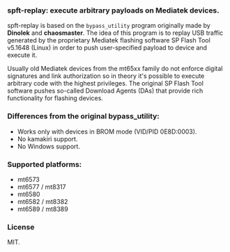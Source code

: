 ### spft-replay: execute arbitrary payloads on Mediatek devices.

spft-replay is based on the `bypass_utility` program originally made by **Dinolek** and **chaosmaster**. The idea of this program is to replay USB traffic generated by the proprietary Mediatek flashing software SP Flash Tool v5.1648 (Linux) in order to push user-specified payload to device and execute it.

Usually old Mediatek devices from the mt65xx family do not enforce digital signatures and link authorization so in theory it's possible to execute arbitrary code with the highest privileges. The original SP Flash Tool software pushes so-called Download Agents (DAs) that provide rich functionality for flashing devices.

### Differences from the original bypass_utility:
* Works only with devices in BROM mode (VID/PID 0E8D:0003).
* No kamakiri support.
* No Windows support.

### Supported platforms:
* mt6573
* mt6577 / mt8317
* mt6580
* mt6582 / mt8382
* mt6589 / mt8389

### License
MIT.
